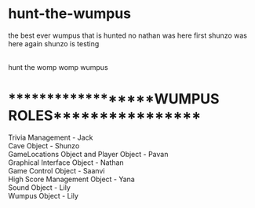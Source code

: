 # hunt-the-wumpus
the best ever wumpus that is hunted
no
nathan was here first
shunzo was here again
shunzo is testing <br>

<br>hunt the womp womp wumpus<br>

<h1>******************WUMPUS ROLES****************</h1>
Trivia Management - Jack<br>
Cave Object - Shunzo<br>
GameLocations Object and Player Object - Pavan<br>
Graphical Interface Object - Nathan<br>
Game Control Object - Saanvi<br>
High Score Management Object - Yana<br>
Sound Object - Lily<br>
Wumpus Object - Lily